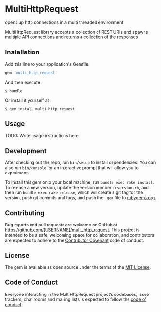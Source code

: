 # MultiHttpRequest

opens up http connections in a multi threaded environment

MultiHttpRequest library accepts a collection of REST URIs and spawns multiple API connections and returns a collection of the responses

## Installation

Add this line to your application's Gemfile:

```ruby
gem 'multi_http_request'
```

And then execute:

    $ bundle

Or install it yourself as:

    $ gem install multi_http_request

## Usage

TODO: Write usage instructions here

## Development

After checking out the repo, run `bin/setup` to install dependencies. You can also run `bin/console` for an interactive prompt that will allow you to experiment.

To install this gem onto your local machine, run `bundle exec rake install`. To release a new version, update the version number in `version.rb`, and then run `bundle exec rake release`, which will create a git tag for the version, push git commits and tags, and push the `.gem` file to [rubygems.org](https://rubygems.org).

## Contributing

Bug reports and pull requests are welcome on GitHub at https://github.com/[USERNAME]/multi_http_request. This project is intended to be a safe, welcoming space for collaboration, and contributors are expected to adhere to the [Contributor Covenant](http://contributor-covenant.org) code of conduct.

## License

The gem is available as open source under the terms of the [MIT License](http://opensource.org/licenses/MIT).

## Code of Conduct

Everyone interacting in the MultiHttpRequest project’s codebases, issue trackers, chat rooms and mailing lists is expected to follow the [code of conduct](https://github.com/[USERNAME]/multi_http_request/blob/master/CODE_OF_CONDUCT.md).
